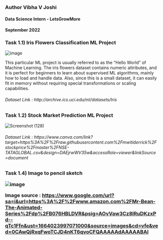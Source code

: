 <h3>Author  Vibha V Joshi</h3>
<h4>Data Science Intern - LetsGrowMore</h4> 
<h4>September 2022</h4> 
<h3>Task 1.1) Iris Flowers Classification ML Project </h3> 

![image](https://user-images.githubusercontent.com/73216270/189194150-47d20aff-682c-4bf6-bb2f-9cb3ea3b9176.png)
 
This particular ML project is usually referred to as the “Hello World” of Machine Learning. The iris flowers dataset contains numeric attributes, and it is perfect for beginners to learn about supervised ML algorithms, mainly how to load and handle data. Also, since this is a small dataset, it can easily fit in memory without requiring special transformations or scaling capabilities.
<h6>Dataset Link : http://archive.ics.uci.edu/ml/datasets/Iris</h6>

<h3>Task 1.2) Stock Market Prediction ML Project </h3>

![Screenshot (128)](https://user-images.githubusercontent.com/73216270/189535500-da6fd584-365b-4054-b66f-a0c9c781b344.png)

<h6>Dataset Link : https://www.canva.com/link?target=https%3A%2F%2Fraw.githubusercontent.com%2Fmwitiderrick%2Fstockprice%2Fmaster%2FNSE-TATAGLOBAL.csv&design=DAEjrwWV35w&accessRole=viewer&linkSource=document </h6>

<h3> Task 1.4) Image to pencil sketch


![image](https://user-images.githubusercontent.com/73216270/191974939-f461d3b2-979f-4dc7-8f70-63a425dde95f.png)

Image source : https://www.google.com/url?sa=i&url=https%3A%2F%2Fwww.amazon.com%2FMr-Bean-The-Animated-Series%2Fdp%2FB076HBLDVR&psig=AOvVaw3Cz8lRuDKzxPd--qTc1Ffn&ust=1664023997071000&source=images&cd=vfe&ved=0CAwQjRxqFwoTCJD4nKT6qvoCFQAAAAAdAAAAABAI 


